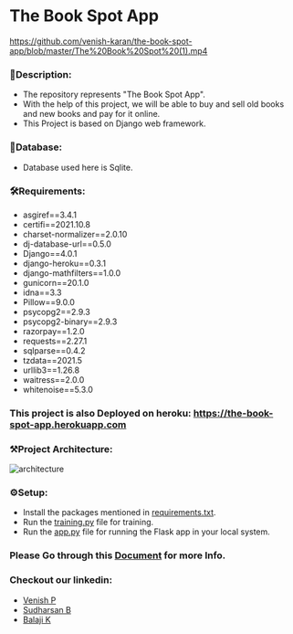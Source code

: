 # The Book Spot App

https://github.com/venish-karan/the-book-spot-app/blob/master/The%20Book%20Spot%20(1).mp4

### 🔗Description:
- The repository represents "The Book Spot App".
- With the help of this project, we will be able to buy and sell old books and new books and pay for it online.
- This Project is based on Django web framework.


### 📖Database:
- Database used here is Sqlite.

### 🛠Requirements:
- asgiref==3.4.1
- certifi==2021.10.8
- charset-normalizer==2.0.10
- dj-database-url==0.5.0
- Django==4.0.1
- django-heroku==0.3.1
- django-mathfilters==1.0.0
- gunicorn==20.1.0
- idna==3.3
- Pillow==9.0.0
- psycopg2==2.9.3
- psycopg2-binary==2.9.3
- razorpay==1.2.0
- requests==2.27.1
- sqlparse==0.4.2
- tzdata==2021.5
- urllib3==1.26.8
- waitress==2.0.0
- whitenoise==5.3.0


### This project is also Deployed on heroku: https://the-book-spot-app.herokuapp.com
### ⚒Project Architecture:
![architecture](https://user-images.githubusercontent.com/71257512/130731860-f8b5b1c1-5bc1-4a0d-9ad6-307522a5c722.png)

### ⚙Setup:
- Install the packages mentioned in [requirements.txt](https://github.com/venish-karan/the-book-spot-app/blob/master/requirements.txt).
- Run the [training.py](https://github.com/sudharsanbaskars/CreditCardDefaultersPrediction/blob/main/training.py) file for training.
- Run the [app.py](https://github.com/sudharsanbaskars/CreditCardDefaultersPrediction/blob/main/app.py) file for running the Flask app in your local system.

### Please Go through this [Document](https://docs.google.com/document/d/1XozIJzZrvo_XUVxSlYSaqVH_Joh7YD4L/edit?usp=sharing&ouid=100991138155643495031&rtpof=true&sd=true) for more Info.

### Checkout our linkedin:
- [Venish P](https://www.linkedin.com/in/venish-p/)
- [Sudharsan B](https://www.linkedin.com/in/sudharsan-b-9447a51ab/)
- [Balaji K](https://www.linkedin.com/in/balaji-k-3127a01ab/)
